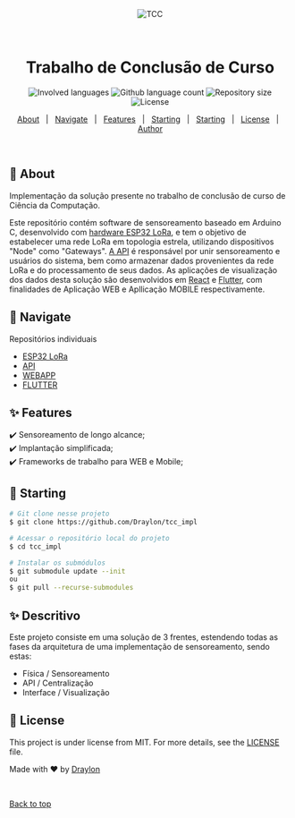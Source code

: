 <div align="center" id="top"> 
  <img src="./.github/app.gif" alt="TCC" />

  &#xa0;

  <!-- <a href="https://mon.netlify.app">Demo</a> -->
</div>

<h1 align="center">Trabalho de Conclusão de Curso</h1>

<p align="center">
  <img alt="Involved languages" src="https://img.shields.io/github/languages/top/draylon/tcc_impl?color=56BEB8">

  <img alt="Github language count" src="https://img.shields.io/github/languages/count/draylon/tcc_impl?color=56BEB8">

  <img alt="Repository size" src="https://img.shields.io/github/repo-size/draylon/tcc_impl?color=56BEB8">

  <img alt="License" src="https://img.shields.io/github/license/draylon/tcc_impl?color=56BEB8">

  <!-- <img alt="Github issues" src="https://img.shields.io/github/issues/draylon/mon?color=56BEB8" /> -->

  <!-- <img alt="Github forks" src="https://img.shields.io/github/forks/draylon/mon?color=56BEB8" /> -->

  <!-- <img alt="Github stars" src="https://img.shields.io/github/stars/draylon/mon?color=56BEB8" /> -->
</p>

<!-- Status -->

<!-- <h4 align="center"> 
	🚧  Mon 🚀 Under construction...  🚧
</h4> 

<hr> -->

<p align="center">
  <a href="#dart-about">About</a> &#xa0; | &#xa0; 
  <a href="#ship-navigate">Navigate</a> &#xa0; | &#xa0; 
  <a href="#sparkles-features">Features</a> &#xa0; | &#xa0;
  <a href="#checkered_flag-starting">Starting</a> &#xa0; | &#xa0;
  <a href="#sparkles_descritivo">Starting</a> &#xa0; | &#xa0;
  <a href="#memo-license">License</a> &#xa0; | &#xa0;
  <a href="https://github.com/draylon" target="_blank">Author</a>
</p>

<br>

## :dart: About ##

Implementação da solução presente no trabalho de conclusão de curso de Ciência da Computação.

Este repositório contém software de sensoreamento baseado em Arduino C, desenvolvido com [hardware ESP32 LoRa](https://resource.heltec.cn/download/Manual%20Old/WiFi%20Lora32Manual.pdf), e tem o objetivo de estabelecer uma rede LoRa em topologia estrela, utilizando dispositivos "Node" como "Gateways".
[A API](https://github.com/Draylon/tcc_api) é responsável por unir sensoreamento e usuários do sistema, bem como armazenar dados provenientes da rede LoRa e do processamento de seus dados.
As aplicações de visualização dos dados desta solução são desenvolvidos em [React](https://react.dev/) e [Flutter](https://flutter.dev/), com finalidades de Aplicação WEB e Apllicação MOBILE respectivamente.

## :ship: Navigate ##

Repositórios individuais

- [ESP32 LoRa](https://github.com/Draylon/tcc_lora_impl)
- [API](https://github.com/Draylon/tcc_api)
- [WEBAPP](https://github.com/Draylon/tcc_api_webapp)
- [FLUTTER](https://github.com/Draylon/tcc_flutter_ui)

## :sparkles: Features ##

:heavy_check_mark: Sensoreamento de longo alcance;\
:heavy_check_mark: Implantação simplificada;\
:heavy_check_mark: Frameworks de trabalho para WEB e Mobile;



## :checkered_flag: Starting ##

```bash
# Git clone nesse projeto
$ git clone https://github.com/Draylon/tcc_impl

# Acessar o repositório local do projeto
$ cd tcc_impl

# Instalar os submódulos
$ git submodule update --init
ou
$ git pull --recurse-submodules
```

## :sparkles: Descritivo

Este projeto consiste em uma solução de 3 frentes, estendendo todas as fases da arquitetura de uma implementação de sensoreamento, sendo estas: 

- Física / Sensoreamento
- API / Centralização
- Interface / Visualização



## :memo: License ##

This project is under license from MIT. For more details, see the [LICENSE](LICENSE.md) file.


Made with :heart: by <a href="https://github.com/draylon" target="_blank">Draylon</a>

&#xa0;

<a href="#top">Back to top</a>
